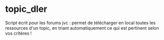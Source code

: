 # topic_dler
Script écrit pour les forums jvc : permet de télécharger en local toutes les ressources d'un topic, en triant automatiquement ce qui est pertinent selon vos critères !

